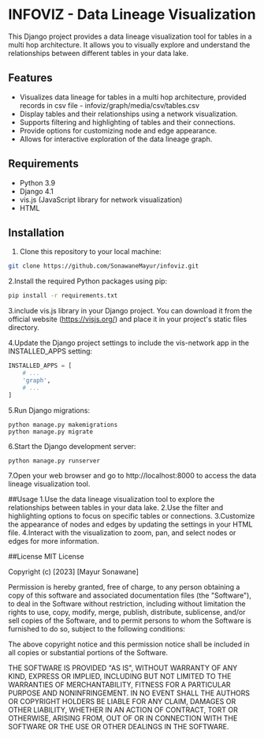 # INFOVIZ - Data Lineage Visualization

This Django project provides a data lineage visualization tool for tables in a multi hop architecture. 
It allows you to visually explore and understand the relationships between different tables in your data lake.

## Features

- Visualizes data lineage for tables in a multi hop architecture, provided records in csv file - infoviz/graph/media/csv/tables.csv
- Display tables and their relationships using a network visualization.
- Supports filtering and highlighting of tables and their connections.
- Provide options for customizing node and edge appearance.
- Allows for interactive exploration of the data lineage graph.

## Requirements

- Python 3.9
- Django 4.1
- vis.js (JavaScript library for network visualization)
- HTML

## Installation

1. Clone this repository to your local machine:

```sh
git clone https://github.com/SonawaneMayur/infoviz.git
```


2.Install the required Python packages using pip:
```sh
pip install -r requirements.txt
```

3.include vis.js library in your Django project. You can download it from the official website (https://visjs.org/) and place it in your project's static files directory.

4.Update the Django project settings to include the vis-network app in the INSTALLED_APPS setting:

```python
INSTALLED_APPS = [
    # ...
    'graph',
    # ...
]

```
5.Run Django migrations:

```shell
python manage.py makemigrations
python manage.py migrate
```
6.Start the Django development server:
```shell
python manage.py runserver
```

7.Open your web browser and go to http://localhost:8000 to access the data lineage visualization tool.


##Usage
1.Use the data lineage visualization tool to explore the relationships between tables in your data lake.
2.Use the filter and highlighting options to focus on specific tables or connections.
3.Customize the appearance of nodes and edges by updating the settings in your HTML file.
4.Interact with the visualization to zoom, pan, and select nodes or edges for more information.


##License
MIT License

Copyright (c) [2023] [Mayur Sonawane]

Permission is hereby granted, free of charge, to any person obtaining a copy
of this software and associated documentation files (the "Software"), to deal
in the Software without restriction, including without limitation the rights
to use, copy, modify, merge, publish, distribute, sublicense, and/or sell
copies of the Software, and to permit persons to whom the Software is
furnished to do so, subject to the following conditions:

The above copyright notice and this permission notice shall be included in all
copies or substantial portions of the Software.

THE SOFTWARE IS PROVIDED "AS IS", WITHOUT WARRANTY OF ANY KIND, EXPRESS OR
IMPLIED, INCLUDING BUT NOT LIMITED TO THE WARRANTIES OF MERCHANTABILITY,
FITNESS FOR A PARTICULAR PURPOSE AND NONINFRINGEMENT. IN NO EVENT SHALL THE
AUTHORS OR COPYRIGHT HOLDERS BE LIABLE FOR ANY CLAIM, DAMAGES OR OTHER
LIABILITY, WHETHER IN AN ACTION OF CONTRACT, TORT OR OTHERWISE, ARISING FROM,
OUT OF OR IN CONNECTION WITH THE SOFTWARE OR THE USE OR OTHER DEALINGS IN THE
SOFTWARE.